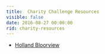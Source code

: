 ```yaml
---
title:  Charity Challenge Resources
visible: false
date: 2016-08-27 00:00:00
rid: charity-resources
---
```

* [Holland Bloorview](/holland-bloorview/)
